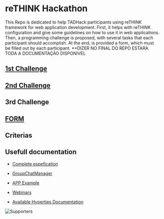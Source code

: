 # reTHINK Hackathon

This Repo is dedicated to help TADHack participants using reTHINK framework for web application development. First, it helps with reTHINK configuration and give some guidelines on how to use it in web applications. Then, a programming challenge is proposed, with several tasks that each participant should accomplish. At the end, is provided a form, which must be filled out by each participant.
**DIZER NO FINAL DO REPO ESTARA TODA A DOCUMENTAÇÃO DISPONIVEL
 
## [1st Challenge](https://github.com/BernardoMG/dev-reTHINK-challenge/blob/master/1st%20Challenge.md)


## [2nd Challenge](https://github.com/BernardoMG/dev-reTHINK-challenge/blob/master/2nd%20Challenge.md)


## 3rd Challenge


## [FORM](https://docs.google.com/forms/d/e/1FAIpQLSeFt56Ura0zkTqg_VX9od_jBZtE3-2mt_urTFvxsoRuQ3uJRw/viewform) 


## Criterias


## Usefull documentation

* [Complete espefication](https://github.com/reTHINK-project/specs)

* [GroupChatManager](https://github.com/reTHINK-project/dev-hyperty/tree/develop/docs/group-chat-manager)

* [APP Example](https://github.com/reTHINK-project/dev-app/tree/develop)

* [Webinars](https://www.youtube.com/channel/UC4xTKj2ZvhUyJosA_fLeAhg)
 
* [Available Hyperties Documentation](https://github.com/reTHINK-project/dev-hyperty/tree/develop/docs)

![Supporters](https://github.com/BernardoMG/dev-reTHINK-challenge/blob/master/Figures/Supporters.jpg) 
